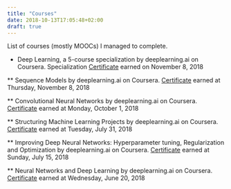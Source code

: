 ```yaml
---
title: "Courses"
date: 2018-10-13T17:05:48+02:00
draft: true
---
```


List of courses (mostly MOOCs) I managed to complete.

* Deep Learning, a 5-course specialization by deeplearning.ai on Coursera. 
  Specialization [Certificate](https://www.coursera.org/account/accomplishments/specialization/certificate/ZZBC67AMMJC8) 
  earned on November 8, 2018 

** Sequence Models by deeplearning.ai on Coursera. 
  [Certificate](https://www.coursera.org/account/accomplishments/certificate/SKDYDYA3Z9RV) 
  earned at Thursday, November 8, 2018

** Convolutional Neural Networks by deeplearning.ai on Coursera.
  [Certificate](https://www.coursera.org/account/accomplishments/certificate/Z3DKUT9X74X2)
  earned at Monday, October 1, 2018

** Structuring Machine Learning Projects by deeplearning.ai on Coursera.
  [Certificate](https://www.coursera.org/account/accomplishments/certificate/CZNSUYC9QP3J)
  earned at Tuesday, July 31, 2018

** Improving Deep Neural Networks: Hyperparameter tuning, Regularization and
  Optimization by deeplearning.ai on Coursera.
  [Certificate](https://www.coursera.org/account/accomplishments/certificate/WUNJD5YNFUQM)
  earned at Sunday, July 15, 2018

** Neural Networks and Deep Learning by deeplearning.ai on Coursera.
  [Certificate](https://www.coursera.org/account/accomplishments/certificate/JNWQSS2RDFYJ)
  earned at Wednesday, June 20, 2018


